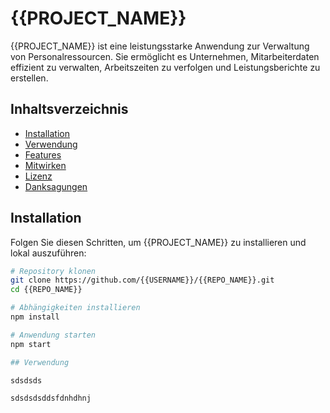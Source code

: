 # {{PROJECT_NAME}}

{{PROJECT_NAME}} ist eine leistungsstarke Anwendung zur Verwaltung von Personalressourcen. Sie ermöglicht es Unternehmen, Mitarbeiterdaten effizient zu verwalten, Arbeitszeiten zu verfolgen und Leistungsberichte zu erstellen.

## Inhaltsverzeichnis

- [Installation](#installation)
- [Verwendung](#verwendung)
- [Features](#features)
- [Mitwirken](#mitwirken)
- [Lizenz](#lizenz)
- [Danksagungen](#danksagungen)

## Installation

Folgen Sie diesen Schritten, um {{PROJECT_NAME}} zu installieren und lokal auszuführen:

```bash
# Repository klonen
git clone https://github.com/{{USERNAME}}/{{REPO_NAME}}.git
cd {{REPO_NAME}}

# Abhängigkeiten installieren
npm install

# Anwendung starten
npm start

## Verwendung

sdsdsds

sdsdsdsddsfdnhdhnj
